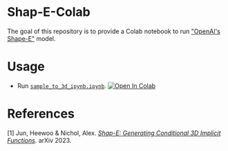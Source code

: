 # Shap-E-Colab

The goal of this repository is to provide a Colab notebook to run ["OpenAI's Shape-E"][shap-e-github] model.

# Usage

-   Run [`sample_to_3d_ipynb.ipynb`][shap-e-notebook].
[![Open In Colab][colab-badge]][shap-e-notebook]

# References

[1] Jun, Heewoo & Nichol, Alex. [*Shap-E: Generating Conditional 3D Implicit Functions*][shap-e-paper]. arXiv 2023.

[shap-e-github]: <https://github.com/openai/shap-e>
[shap-e-paper]: <https://arxiv.org/abs/2305.02463>
[shap-e-notebook]: <https://colab.research.google.com/github/woctezuma/shap-e-colab/blob/main/sample_to_3d_ipynb.ipynb>
[colab-badge]: <https://colab.research.google.com/assets/colab-badge.svg>
